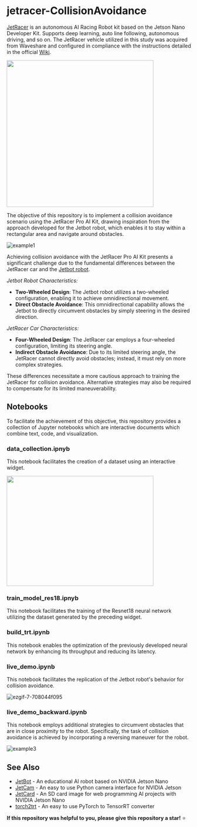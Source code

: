 # jetracer-CollisionAvoidance
[JetRacer](https://www.waveshare.com/jetracer-pro-ai-kit.htm) is an autonomous AI Racing Robot kit based on the Jetson Nano Developer Kit. Supports deep learning, auto line following, autonomous driving, and so on. The JetRacer vehicle utilized in this study was acquired from Waveshare and configured in compliance with the instructions detailed in the official [Wiki](https://www.waveshare.com/wiki/JetRacer_Pro_AI_Kit).

<img src="https://www.waveshare.com/media/catalog/product/cache/1/image/800x800/9df78eab33525d08d6e5fb8d27136e95/j/e/jetracer-pro-ai-kit-1.jpg" width="400" height="400">

The objective of this repository is to implement a collision avoidance scenario using the JetRacer Pro AI Kit, drawing inspiration from the approach developed for the Jetbot robot, which enables it to stay within a rectangular area and navigate around obstacles.

![example1](https://github.com/chentyra/jetracer-CollisionAvoidance/assets/68944703/055e61a2-cb15-43c5-a609-035c3ba8e9b4)

Achieving collision avoidance with the JetRacer Pro AI Kit presents a significant challenge due to the fundamental differences between the JetRacer car and the [Jetbot robot](https://www.waveshare.com/jetbot-2gb-ai-kit.htm).

*Jetbot Robot Characteristics:*

- **Two-Wheeled Design**: The Jetbot robot utilizes a two-wheeled configuration, enabling it to achieve omnidirectional movement.
- **Direct Obstacle Avoidance**: This omnidirectional capability allows the Jetbot to directly circumvent obstacles by simply steering in the desired direction.

*JetRacer Car Characteristics:*

- **Four-Wheeled Design**: The JetRacer car employs a four-wheeled configuration, limiting its steering angle.
- **Indirect Obstacle Avoidance**: Due to its limited steering angle, the JetRacer cannot directly avoid obstacles; instead, it must rely on more complex strategies.

These differences necessitate a more cautious approach to training the JetRacer for collision avoidance. Alternative strategies may also be required to compensate for its limited maneuverability.

## Notebooks

To facilitate the achievement of this objective, this repository provides a collection of Jupyter notebooks which are interactive documents which combine text, code, and visualization.

### data_collection.ipnyb
This notebook facilitates the creation of a dataset using an interactive widget.

<img src="https://www.waveshare.com/w/A6Y79bcq/Kdy80nYY.php?f=JetBot_AI_Kit_Manual_13.jpg&width=600" width="400" height="300">

### train_model_res18.ipnyb
This notebook facilitates the training of the Resnet18 neural network utilizing the dataset generated by the preceding widget.

### build_trt.ipynb
This notebook enables the optimization of the previously developed neural network by enhancing its throughput and reducing its latency.

### live_demo.ipynb
This notebook facilitates the replication of the Jetbot robot's behavior for collision avoidance.

![ezgif-7-708044f095](https://github.com/chentyra/jetracer-CollisionAvoidance/assets/68944703/dc82ed98-f1c8-40f3-bdf2-80391472fae5)

### live_demo_backward.ipynb
This notebook employs additional strategies to circumvent obstacles that are in close proximity to the robot. Specifically, the task of collision avoidance is achieved by incorporating a reversing maneuver for the robot.

![example3](https://github.com/chentyra/jetracer-CollisionAvoidance/assets/68944703/7dfa7fa2-6bb9-4ddc-9904-9bd21f019835)

## See Also
- [JetBot](https://github.com/NVIDIA-AI-IOT/jetbot) - An educational AI robot based on NVIDIA Jetson Nano
- [JetCam](https://github.com/NVIDIA-AI-IOT/jetcam) - An easy to use Python camera interface for NVIDIA Jetson
- [JetCard](https://github.com/NVIDIA-AI-IOT/jetcard) - An SD card image for web programming AI projects with NVIDIA Jetson Nano
- [torch2trt](https://github.com/NVIDIA-AI-IOT/torch2trt) - An easy to use PyTorch to TensorRT converter

**If this repository was helpful to you, please give this repository a star!** :star:

